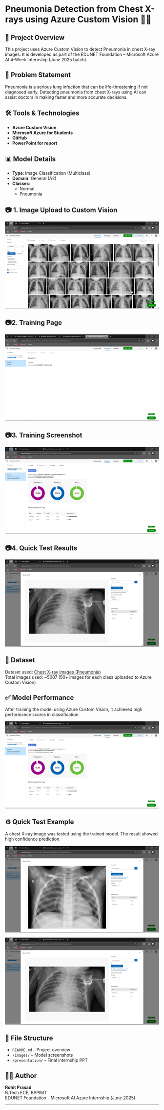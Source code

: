 
# Pneumonia Detection from Chest X-rays using Azure Custom Vision 🩻🤖

## 📌 Project Overview
This project uses Azure Custom Vision to detect Pneumonia in chest X-ray images. It is developed as part of the EDUNET Foundation – Microsoft Azure AI 4-Week Internship (June 2025 batch).

## 🎯 Problem Statement
Pneumonia is a serious lung infection that can be life-threatening if not diagnosed early. Detecting pneumonia from chest X-rays using AI can assist doctors in making faster and more accurate decisions.

## 🛠️ Tools & Technologies
- **Azure Custom Vision**
- **Microsoft Azure for Students**
- **GitHub**
- **PowerPoint for report**

## 📊 Model Details
- **Type**: Image Classification (Multiclass)
- **Domain**: General (A2)
- **Classes**: 
  - Normal
  - Pneumonia


## 📷 1. Image Upload to Custom Vision
![Upload](https://github.com/rohit9232/Pneumonia-Detection-AzureAI/blob/main/image_upload.png?raw=true)

## 📷2. Training Page
![Training](https://github.com/rohit9232/Pneumonia-Detection-AzureAI/blob/main/training_screen.png?raw=true)

## 📷3. Training Screenshot
![Training](https://github.com/rohit9232/Pneumonia-Detection-AzureAI/blob/main/model_training.png?raw=true)   

## 📷4. Quick Test Results
![Quick Test](https://github.com/rohit9232/Pneumonia-Detection-AzureAI/blob/main/quick_test_result_2.png?raw=true)

## 📁 Dataset
Dataset used: [Chest X-ray Images (Pneumonia)](https://www.kaggle.com/paultimothymooney/chest-xray-pneumonia)  
Total images used: ~5007 
(50+ images for each class uploaded to Azure Custom Vision)

## ✅ Model Performance
After training the model using Azure Custom Vision, it achieved high performance scores in classification.

![Model Performance Screenshot](https://github.com/rohit9232/Pneumonia-Detection-AzureAI/blob/main/model_training.png?raw=true)

## ⚙️ Quick Test Example
A chest X-ray image was tested using the trained model. The result showed high confidence prediction.

![Quick Test Result_Normal](https://github.com/rohit9232/Pneumonia-Detection-AzureAI/blob/main/quick_test_result_1.png?raw=true)

![Quick Test Result_Pneumonia](https://github.com/rohit9232/Pneumonia-Detection-AzureAI/blob/main/quick_test_result_2.png?raw=true)

## 📁 File Structure
- `README.md` – Project overview
- `/images/` – Model screenshots
- `/presentation/` – Final internship PPT

## 👨‍💻 Author
**Rohit Prasad**  
B.Tech ECE, BPPIMT  
EDUNET Foundation - Microsoft AI Azure Internship (June 2025)

---
